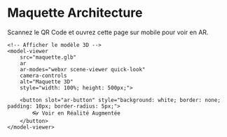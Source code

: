 <!DOCTYPE html>
<html>
<head>
    <title>Maquette 3D en AR</title>
    <script type="module" src="https://unpkg.com/@google/model-viewer/dist/model-viewer.min.js"></script>
</head>
<body>
    <h1>Maquette Architecture</h1>
    <p>Scannez le QR Code et ouvrez cette page sur mobile pour voir en AR.</p>

    <!-- Afficher le modèle 3D -->
    <model-viewer
        src="maquette.glb"
        ar
        ar-modes="webxr scene-viewer quick-look"
        camera-controls
        alt="Maquette 3D"
        style="width: 100%; height: 500px;">
        
        <button slot="ar-button" style="background: white; border: none; padding: 10px; border-radius: 5px;">
            👓 Voir en Réalité Augmentée
        </button>
    </model-viewer>
</body>
</html>
